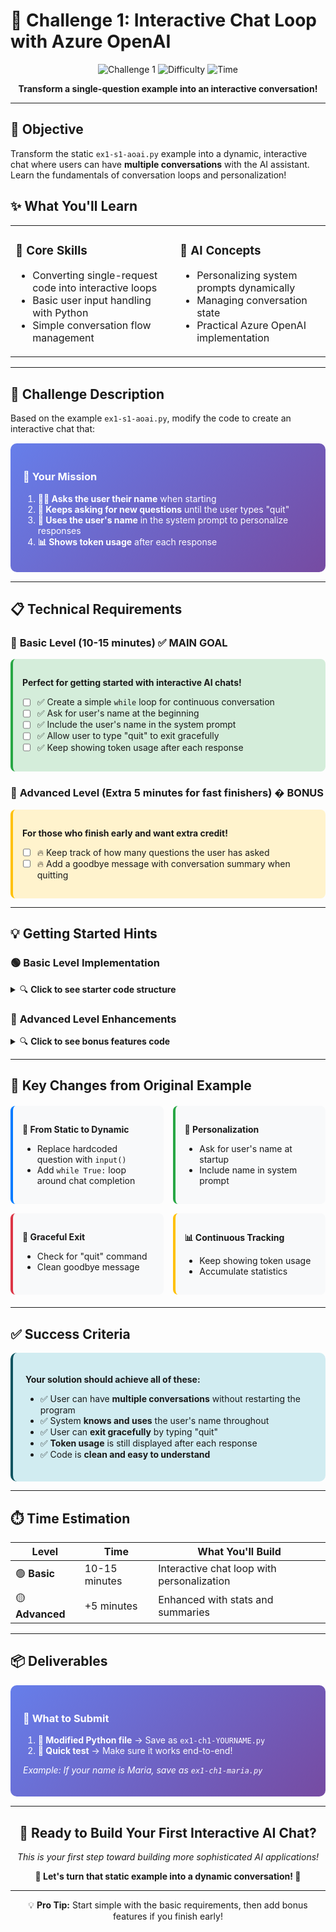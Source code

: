 # 🚀 Challenge 1: Interactive Chat Loop with Azure OpenAI

<div align="center">

![Challenge 1](https://img.shields.io/badge/Challenge-1-blue?style=for-the-badge)
![Difficulty](https://img.shields.io/badge/Difficulty-Beginner-green?style=for-the-badge)
![Time](https://img.shields.io/badge/Time-15%20minutes-orange?style=for-the-badge)

**Transform a single-question example into an interactive conversation!**

</div>

---

## 🎯 **Objective**

Transform the static `ex1-s1-aoai.py` example into a dynamic, interactive chat where users can have **multiple conversations** with the AI assistant. Learn the fundamentals of conversation loops and personalization!

## ✨ **What You'll Learn**

<table>
<tr>
<td>

### 🔄 **Core Skills**
- Converting single-request code into interactive loops
- Basic user input handling with Python
- Simple conversation flow management

</td>
<td>

### 🧠 **AI Concepts**  
- Personalizing system prompts dynamically
- Managing conversation state
- Practical Azure OpenAI implementation

</td>
</tr>
</table>

---

## 📝 **Challenge Description**

Based on the example `ex1-s1-aoai.py`, modify the code to create an interactive chat that:

<div style="background: linear-gradient(135deg, #667eea 0%, #764ba2 100%); padding: 20px; border-radius: 10px; margin: 15px 0; color: white;">

### 🎯 **Your Mission**

1. **🙋‍♂️ Asks the user their name** when starting
2. **🔄 Keeps asking for new questions** until the user types "quit"  
3. **👤 Uses the user's name** in the system prompt to personalize responses
4. **📊 Shows token usage** after each response

</div>

---

## 📋 **Technical Requirements**

### 🥇 **Basic Level (10-15 minutes)** ✅ MAIN GOAL

<div style="background: #d4edda; padding: 15px; border-radius: 8px; border-left: 4px solid #28a745; margin: 10px 0;">

**Perfect for getting started with interactive AI chats!**

- [ ] ✅ Create a simple `while` loop for continuous conversation
- [ ] ✅ Ask for user's name at the beginning  
- [ ] ✅ Include the user's name in the system prompt
- [ ] ✅ Allow user to type "quit" to exit gracefully
- [ ] ✅ Keep showing token usage after each response

</div>

### 🌟 **Advanced Level (Extra 5 minutes for fast finishers)** � BONUS

<div style="background: #fff3cd; padding: 15px; border-radius: 8px; border-left: 4px solid #ffc107; margin: 10px 0;">

**For those who finish early and want extra credit!**

- [ ] 🔥 Keep track of how many questions the user has asked
- [ ] 🔥 Add a goodbye message with conversation summary when quitting

</div>

---

## 💡 **Getting Started Hints**

### 🟢 **Basic Level Implementation**

<details>
<summary>🔍 <strong>Click to see starter code structure</strong></summary>

```python
# Simple structure to get you started
## use the code from ex1-s1-aoai.py as a base and later... just to inspire you

print("🤖 Welcome to your AI Assistant! (type /help for options)")
user_name = input("What's your name? ").strip() or "friend"

def system_prompt(name: str) -> str:
    return (
        f"You are a helpful assistant. You are talking to {name}. "
        "Keep answers clear and concise."
    )

print(f"Hi {user_name}! Ask me anything. Type 'quit' to exit.")

while True:
    user_input = input(f"\n{user_name}, what would you like to ask? ").strip()

    if not user_input:
        continue

    if user_input.lower() == "quit":
        print("\n[info] Exiting...")
        print(f"Goodbye {user_name}!")
        break

    # Build a minimal message list (single-turn style) — simple for the 15-min challenge
    messages = [
        {"role": "system", "content": system_prompt(user_name)},
        {"role": "user", "content": user_input},
    ]

    try:
        # here you should call the Azure OpenAI client (response = ...)
        # Following some additional hints below...

        answer = resp.choices[0].message.content or "(no content)"
        print(f"\nassistant> {answer}")

        # Token usage per response
        pt= resp.usage.prompt_tokens
        ct= resp.usage.completion_tokens
        tt = resp.usage.total_tokens
        usage_totals["prompt"] += pt
        usage_totals["completion"] += ct
        usage_totals["total"] += tt
        
        print(f"[usage] prompt={pt} | completion={ct} | total={tt}")

    except Exception as e:
        print(f"[error] Chat request failed: {e}")
```

</details>

### 🌟 **Advanced Level Enhancements**

<details>
<summary>🔍 <strong>Click to see bonus features code</strong></summary>

```python
# Some lines to inspire you and complement your beginning challenge code

# Maybe you want to keep track of questions asked and total token usage? :-)
question_count = 0
usage_totals = {"prompt": 0, "completion": 0, "total": 0}

# And maybe your exit condition could also print a summary?
print(
    f"Goodbye {user_name}! You asked {question_count} question(s). "
    f"Total tokens used: {usage_totals['total']} "
    f"(prompt: {usage_totals['prompt']}, completion: {usage_totals['completion']})."
)

# Inside your try block, you might want to increment the question counter:
question_count += 1
```

</details>

---

## 🔧 **Key Changes from Original Example**

<div style="display: grid; grid-template-columns: 1fr 1fr; gap: 15px; margin: 20px 0;">

<div style="background: #f8f9fa; padding: 15px; border-radius: 8px; border-left: 4px solid #007bff;">

**🔄 From Static to Dynamic**
- Replace hardcoded question with `input()`
- Add `while True:` loop around chat completion

</div>

<div style="background: #f8f9fa; padding: 15px; border-radius: 8px; border-left: 4px solid #28a745;">

**👤 Personalization**
- Ask for user's name at startup
- Include name in system prompt

</div>

<div style="background: #f8f9fa; padding: 15px; border-radius: 8px; border-left: 4px solid #dc3545;">

**🚪 Graceful Exit**
- Check for "quit" command
- Clean goodbye message

</div>

<div style="background: #f8f9fa; padding: 15px; border-radius: 8px; border-left: 4px solid #ffc107;">

**📊 Continuous Tracking**
- Keep showing token usage
- Accumulate statistics

</div>

</div>

---

## ✅ **Success Criteria**

<div style="background: #d1ecf1; padding: 20px; border-radius: 10px; border-left: 4px solid #0c5460;">

**Your solution should achieve all of these:**

- ✅ User can have **multiple conversations** without restarting the program
- ✅ System **knows and uses** the user's name throughout
- ✅ User can **exit gracefully** by typing "quit"
- ✅ **Token usage** is still displayed after each response  
- ✅ Code is **clean and easy to understand**

</div>

---

## ⏱️ **Time Estimation**

<div align="center">

| Level | Time | What You'll Build |
|-------|------|-------------------|
| 🟢 **Basic** | 10-15 minutes | Interactive chat loop with personalization |
| 🟡 **Advanced** | +5 minutes | Enhanced with stats and summaries |

</div>

---

## 📦 **Deliverables**

<div style="background: linear-gradient(135deg, #667eea 0%, #764ba2 100%); padding: 20px; border-radius: 10px; color: white; margin: 15px 0;">

### 🎯 **What to Submit**

1. **📄 Modified Python file** → Save as `ex1-ch1-YOURNAME.py`
2. **🧪 Quick test** → Make sure it works end-to-end!

*Example: If your name is Maria, save as `ex1-ch1-maria.py`*

</div>

---

<div align="center">

## 🎉 **Ready to Build Your First Interactive AI Chat?**

*This is your first step toward building more sophisticated AI applications!*

**🚀 Let's turn that static example into a dynamic conversation! 🚀**

---

💡 **Pro Tip:** Start simple with the basic requirements, then add bonus features if you finish early!

</div>
